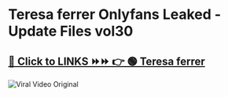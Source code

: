 
 # Teresa ferrer Onlyfans Leaked - Update Files vol30

## <h2><a href="https://clipsfans.com/Teresa_ferrer&ref=git">🔗 Click to LINKS ⏩⏩ 👉 🟢 Teresa ferrer </a></h2>

<a href="https://clipsfans.com/Teresa_ferrer&ref=git" rel="nofollow" data-target="animated-image.originalLink"><img src="https://i.ibb.co.com/xMMVF88/686577567.gif" alt="Viral Video Original" style="max-width: 100%; display: inline-block;" data-target="animated-image.originalImage"></a>

